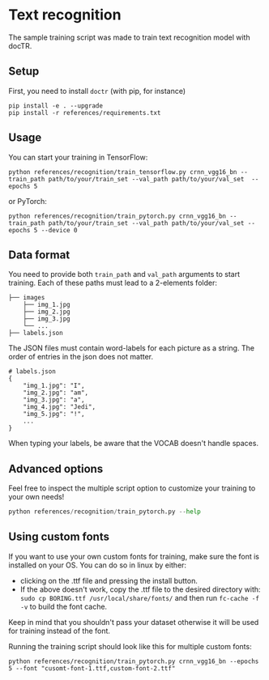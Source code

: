 # Text recognition

The sample training script was made to train text recognition model with docTR.

## Setup

First, you need to install `doctr` (with pip, for instance)

```shell
pip install -e . --upgrade
pip install -r references/requirements.txt
```

## Usage

You can start your training in TensorFlow:

```shell
python references/recognition/train_tensorflow.py crnn_vgg16_bn --train_path path/to/your/train_set --val_path path/to/your/val_set  --epochs 5
```
or PyTorch:

```shell
python references/recognition/train_pytorch.py crnn_vgg16_bn --train_path path/to/your/train_set --val_path path/to/your/val_set --epochs 5 --device 0
```



## Data format

You need to provide both `train_path` and `val_path` arguments to start training.
Each of these paths must lead to a 2-elements folder:

```shell
├── images
    ├── img_1.jpg
    ├── img_2.jpg
    ├── img_3.jpg
    └── ...
├── labels.json
```

The JSON files must contain word-labels for each picture as a string.
The order of entries in the json does not matter.

```shell 
# labels.json
{
    "img_1.jpg": "I",
    "img_2.jpg": "am",
    "img_3.jpg": "a",
    "img_4.jpg": "Jedi",
    "img_5.jpg": "!",
    ...
}
```

When typing your labels, be aware that the VOCAB doesn't handle spaces.

## Advanced options

Feel free to inspect the multiple script option to customize your training to your own needs!

```python
python references/recognition/train_pytorch.py --help
```
## Using custom fonts
If you want to use your own custom fonts for training, make sure the font is installed on your OS. 
You can do so in linux by either:
* clicking on the .ttf file and pressing the install button.  
* If the above doesn't work, copy the .ttf file to the desired directory with: ```sudo cp BORING.ttf /usr/local/share/fonts/``` and then run ```fc-cache -f -v``` to build the font cache.

Keep in mind that you shouldn't pass your dataset otherwise it will be used for training instead of the font.

Running the training script should look like this for multiple custom fonts:
```shell
python references/recognition/train_pytorch.py crnn_vgg16_bn --epochs 5 --font "cusomt-font-1.ttf,custom-font-2.ttf"
```
